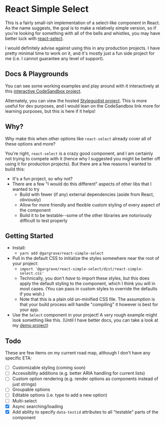 # React Simple Select

This is a fairly small-ish implementation of a select-like component in React.
As the name suggests, the goal is to make a relatively simple version, so if
you're looking for something with all of the bells and whistles, you may have
better luck with [react-select](https://github.com/JedWatson/react-select).

I would definitely advise against using this in any production projects. I have
pretty minimal time to work on it, and it's mostly just a fun side project for
me (i.e. I cannot guarantee any level of support).

## Docs & Playgrounds

You can see some working examples and play around with it interactively at this
[interactive CodeSandbox project](https://codesandbox.io/s/react-simple-select0110-vkmbk).

Alternately, you can view the hosted
[Styleguidist project](https://gargrave.github.io/react-simple-select). This is
more useful for dev purposes, and I would lean on the CodeSandbox link more for
learning purposes, but this is here if it helps!

## Why?

Why make this when other options like `react-select` already cover all of these
options and more?

You're right, `react-select` is a crazy good component, and I am certainly not
trying to compete with it (hence why I suggested you might be better off using
it for production projects). But there are a few reasons I wanted to build this:

- It's a fun project, so why not?
- There are a few "I would do this different" aspects of other libs that I
  wanted to try
  - Build with fewer (if any) external dependencies (aside from React,
    obviously)
  - Allow for more friendly and flexible custom styling of every aspect of the
    component
  - Build it to be testable--some of the other libraries are notoriously
    difficult to test properly

## Getting Started

- Install:
  - `yarn add @gargrave/react-simple-select`
- Pull in the default CSS to initialize the styles somewhere near the root of
  your project:
  - `import '@gargrave/react-simple-select/dist/react-simple-select.css'`
  - Technically, you don't _have_ to import these styles, but this does apply
    the default styling to the component, which I think you will in most cases.
    (You can pass in custom styles to override the defaults if you wish.)
  - Note that this is a plain old un-minified CSS file. The assumption is that
    your build process will handle "compiling" it however is best for your app.
- Use the `Select` component in your project! A _very_ rough example might look
  something like this. (Until I have better docs, you can take a look at my
  [demo project](https://github.com/gargrave/react-simple-select-demo/blob/master/src/demo/DemoTS.tsx))

## Todo

These are few items on my current road map, although I don't have any specific
ETA:

- [ ] Customizable styling (coming soon)
- [ ] Accessibility additions (e.g. better ARIA handling for current lists)
- [ ] Custom option rendering (e.g. render options as components instead of just
      strings)
- [ ] Groupable options
- [ ] Editable options (i.e. type to add a new option)
- [ ] Multi-select
- [x] Async searching/loading
- [x] Add ability to specify `data-testid` attributes to all "testable" parts of
      the component
